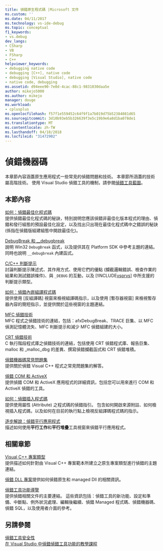 ```yaml
---
title: 偵錯原生程式碼 |Microsoft 文件
ms.custom: ''
ms.date: 04/11/2017
ms.technology: vs-ide-debug
ms.topic: conceptual
f1_keywords:
- vs.debug
dev_langs:
- CSharp
- VB
- FSharp
- C++
helpviewer_keywords:
- debugging native code
- debugging [C++], native code
- debugging [Visual Studio], native code
- native code, debugging
ms.assetid: d94eee90-7e0d-4cac-88c1-9831030daa5e
author: mikejo5000
ms.author: mikejo
manager: douge
ms.workload:
- cplusplus
ms.openlocfilehash: f57f1e559452c64f9f1a7b019d75b52384081d65
ms.sourcegitcommit: 3d10b93eb5b326639f3e5c19b9e6a8d1ba078de1
ms.translationtype: MT
ms.contentlocale: zh-TW
ms.lasthandoff: 04/18/2018
ms.locfileid: "31472902"
---
```

# <a name="debugging-native-code"></a>偵錯機器碼
本章節內容涵蓋原生應用程式一些常見的偵錯問題和技術。 本章節所涵蓋的技術屬高階技術。 使用 Visual Studio 偵錯工具的機制，請參閱[偵錯工具藍圖](../debugger/debugger-basics.md)。  
  
## <a name="in-this-section"></a>本節內容  
 [如何：偵錯最佳化程式碼](../debugger/how-to-debug-optimized-code.md)  
 提供偵錯最佳化程式碼的秘訣，特別說明您應該偵錯非最佳化版本程式的理由、偵錯和發行組態的預設最佳化設定，以及找出只出現在最佳化程式碼中之錯誤的秘訣 (係指在偵錯版組建組態中開啟最佳化)。  
  
 [DebugBreak 和 __debugbreak](../debugger/debugbreak-and-debugbreak.md)  
 說明 Win32 `DebugBreak` 函式，以及提供其在 Platform SDK 中參考主題的連結。 同時也說明 `__debugbreak` 內建函式。  
  
 [C/C++ 判斷提示](../debugger/c-cpp-assertions.md)  
 討論判斷提示陳述式、其作用方式、使用它們的優點 (攔截邏輯錯誤、檢查作業的結果和測試錯誤條件)、與 `_DEBUG` 的互動，以及 [!INCLUDE[vsprvs](../code-quality/includes/vsprvs_md.md)] 中所支援的判斷提示類型。  
  
 [如何：偵錯內嵌組譯程式碼](../debugger/how-to-debug-inline-assembly-code.md)  
 提供使用 [反組譯碼] 視窗來檢視組譯碼指示，以及使用 [暫存器視窗] 來檢視暫存器內容的簡短指示，並提供關於這些視窗的主題連結。  
  
 [MFC 偵錯技術](../debugger/mfc-debugging-techniques.md)  
 MFC 程式之偵錯技術的連結，包括：afxDebugBreak、TRACE 巨集、以 MFC 偵測記憶體流失、MFC 判斷提示和減少 MFC 偵錯組建的大小。  
  
 [CRT 偵錯技術](../debugger/crt-debugging-techniques.md)  
 C 執行階段程式庫之偵錯技術的連結，包括使用 CRT 偵錯程式庫、報告巨集、malloc 和 _malloc_dbg 的差異、撰寫偵錯攔截函式和 CRT 偵錯堆積。  
  
 [偵錯機器碼常見問題集](../debugger/debugging-native-code-faqs.md)  
 提供關於偵錯 Visual C++ 程式之常見問題集的解答。  
  
 [偵錯 COM 和 ActiveX](../debugger/com-and-activex-debugging.md)  
 提供偵錯 COM 和 ActiveX 應用程式的詳細資訊，包括您可以用來進行 COM 和 ActiveX 偵錯的工具。  
  
 [如何：偵錯插入程式碼](../debugger/how-to-debug-injected-code.md)  
 提供使用屬性 (Attribute) 之程式碼的偵錯指引。 包含如何開啟來源附註、如何檢視插入程式碼，以及如何在目前的執行點上檢視反組譯碼程式碼的指示。  
  
 [逐步解說：偵錯平行應用程式](../debugger/walkthrough-debugging-a-parallel-application.md)  
 描述如何使用**平行工作**和**平行堆疊**工具視窗來偵錯平行應用程式。  
  
## <a name="related-sections"></a>相關章節  
 [Visual C++ 專案類型](../debugger/debugging-preparation-visual-cpp-project-types.md)  
 提供描述如何針對由 Visual C++ 專案範本所建立之原生專案類型進行偵錯的主題連結。  

 [偵錯 DLL 專案](../debugger/debugging-dll-projects.md)提供如何偵錯原生和 managed Dll 的相關資訊。
  
 [偵錯工具功能導覽](../debugger/debugger-feature-tour.md)  
 提供偵錯相關文件的主要連結。 這些資訊包括：偵錯工具的新功能、設定和準備、中斷點、例外狀況處理、編輯後繼續、偵錯 Managed 程式碼、偵錯機器碼、偵錯 SQL，以及使用者介面的參考。  
  
## <a name="see-also"></a>另請參閱  
 [偵錯工具安全性](../debugger/debugger-security.md)  
 [在 Visual Studio 中偵錯](../debugger/index.md)[偵錯工具功能的教學課程](../debugger/debugger-feature-tour.md)